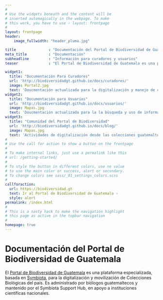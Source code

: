 ```yaml
---
#
# Use the widgets beneath and the content will be
# inserted automagically in the webpage. To make
# this work, you have to use › layout: frontpage
#
layout: frontpage
header:
    image_fullwidth: "header_pluma.jpg"

title               : "Documentación del Portal de Biodiversidad de Guatemala"
meta_title          : "Documentación"
subheadline         : "Información para curadores y usuarios"
teaser              : "El Portal de Biodiversidad de Guatemala es una plataforma especializada, basada en Symbiota, para la digitalización y movilización de Colecciones Biológicas del país. Es administrado por biólogos guatemaltecos y mantenido por el Symbiota Support Hub, en apoyo a instituciones científicas nacionales."

widget1:
  title: "Documentación Para Curadores"
  url: 'http://biodiversidadgt.github.io/docs/curadores/'
  image: Portal2.jpg
  text: 'Doucmentación actualizada para la digitalización y manejo de colecciones en el Portal de Biodiversidad de Guatemala.'
widget2:
  title: "Documentación para Usuarios"
  url: 'http://biodiversidadgt.github.io/docs/usuarios/'
  image: Mapas.jpg
  text: 'Doucmentación actualizada para la la búsqueda y uso de información en el Portal de Biodiversidad de Guatemala.'
widget3:
  title: "Comunidad del Portal de Biodiversidad"
  url: 'http://biodiversidadgt.github.io/docs/blog/'
  image: Mapas.jpg
  text: 'Actividades de digitalización desde las colecciones guatemaltecas que integran la Comunidad del Portal de Biodiversidad de Guatemala.'
#
# Use the call for action to show a button on the frontpage
#
# To make internal links, just use a permalink like this
# url: /getting-started/
#
# To style the button in different colors, use no value
# to use the main color or success, alert or secondary.
# To change colors see sass/_01_settings_colors.scss
#
callforaction:
  url: https://biodiversidad.gt
  text: Ir al Portal de Biodiversidad de Guatemala ›
  style: alert
permalink: /index.html
#
# This is a nasty hack to make the navigation highlight
# this page as active in the topbar navigation
#
homepage: true
---
```


# Documentación del Portal de Biodiversidad de Guatemala

El [Portal de Biodiversidad de Guatemala](https://biodiversidad.gt) es una plataforma especializada, basada en [Symbiota](https://symbiota.org/es/), para la digitalización y movilización de Colecciones Biológicas del país. Es administrado por biólogos guatemaltecos y mantenido por el Symbiota Support Hub, en apoyo a instituciones científicas nacionales.
